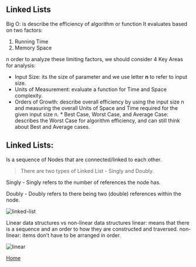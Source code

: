 ##  Linked Lists

Big O: is describe the efficiency of algorithm or function 
It evaluates based on two factors:
1. Running Time 
2. Memory Space

n order to analyze these limiting factors, we should consider 4 Key Areas for analysis:
*  Input Size: its the size of parameter and we use letter **n** to refer to input size.
  *  Units of Measurement:  evaluate a function for Time and Space complexity.
   * Orders of Growth: describe overall efficiency by using the input size n and measuring the overall Units of Space and Time required for the given input size n.
    * Best Case, Worst Case, and Average Case: describes the Worst Case for algorithm efficiency, and can still think about Best and Average cases.

## Linked Lists: 
Is a sequence of Nodes that are connected/linked to each other.

> There are two types of Linked List - Singly and Doubly. 

Singly - Singly refers to the number of references the node has. 

Doubly - Doubly refers to there being two (double) references within the node. 

![linked-list](https://media.geeksforgeeks.org/wp-content/cdn-uploads/gq/2013/03/Linkedlist.png)

Linear data structures vs non-linear data structures
linear: means that there is a sequence and an order to how they are constructed and traversed. 
non-linear:  items don’t have to be arranged in order.

![linear](https://miro.medium.com/max/1400/1*Xokk6XOjWyIGCBujkJsCzQ.jpeg)



[Home](README.md)